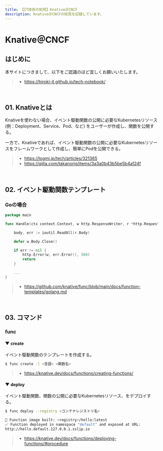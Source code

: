 ```yaml
---
title: 【IT技術の知見】Knative＠CNCF
description: Knative＠CNCFの知見を記録しています。
---
```


# Knative＠CNCF

## はじめに

本サイトにつきまして、以下をご認識のほど宜しくお願いいたします。

> - https://hiroki-it.github.io/tech-notebook/

<br>

## 01. Knativeとは

Knativeを使わない場合、イベント駆動関数の公開に必要なKubernetesリソース (例：Deployment、Service、Pod、など) をユーザーが作成し、関数を公開する。

一方で、Knativeであれば、イベント駆動関数の公開に必要なKubernetesリソースをフレームワークとして作成し、簡単にPodを公開できる。

> - https://logmi.jp/tech/articles/321365
> - https://qiita.com/takanorig/items/3a3a0b43b5be5b4a124f

<br>

## 02. イベント駆動関数テンプレート

### Goの場合

```go
package main

func Handle(ctx context.Context, w http.ResponseWriter, r *http.Request) {

    body, err := ioutil.ReadAll(r.Body)

    defer w.Body.Close()

    if err != nil {
  	    http.Error(w, err.Error(), 500)
        return
    }

    ...
}
```

> - https://github.com/knative/func/blob/main/docs/function-templates/golang.md

<br>

## 03. コマンド

### func

#### ▼ create

イベント駆動関数のテンプレートを作成する。

```bash
$ func create -l <言語> <関数名>
```

> - https://knative.dev/docs/functions/creating-functions/

#### ▼ deploy

イベント駆動関数、関数の公開に必要なKubernetesリソース、をデプロイする。

```bash
$ func deploy --registry <コンテナレジストリ名>

🙌 Function image built: <registry>/hello:latest
✅ Function deployed in namespace "default" and exposed at URL:
http://hello.default.127.0.0.1.sslip.io
```

> - https://knative.dev/docs/functions/deploying-functions/#procedure

<br>
